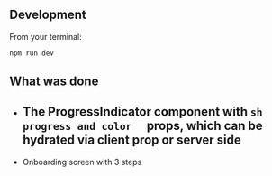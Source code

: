
## Development

From your terminal:

```sh
npm run dev
```

## What was done
 -  The ProgressIndicator component with  ```sh  progress and color  ``` props, which can be hydrated via client prop or server side 
      - 
 - Onboarding screen with 3 steps
